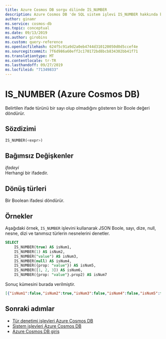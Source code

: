 ```yaml
---
title: Azure Cosmos DB sorgu dilinde IS_NUMBER
description: Azure Cosmos DB 'de SQL sistem işlevi IS_NUMBER hakkında bilgi edinin.
author: ginamr
ms.service: cosmos-db
ms.topic: conceptual
ms.date: 09/13/2019
ms.author: girobins
ms.custom: query-reference
ms.openlocfilehash: 624f5c91a9d2a0eb4744d310120050d0d5ccef4e
ms.sourcegitcommit: 7f6d986a60eff2c170172bd8bcb834302bb41f71
ms.translationtype: MT
ms.contentlocale: tr-TR
ms.lasthandoff: 09/27/2019
ms.locfileid: "71349833"
---
```

# <a name="is_number-azure-cosmos-db"></a>IS_NUMBER (Azure Cosmos DB)
 Belirtilen ifade türünü bir sayı olup olmadığını gösteren bir Boole değeri döndürür.  
  
## <a name="syntax"></a>Sözdizimi
  
```sql
IS_NUMBER(<expr>)  
```  
  
## <a name="arguments"></a>Bağımsız Değişkenler
  
*ifadeyi*  
   Herhangi bir ifadedir.  
  
## <a name="return-types"></a>Dönüş türleri
  
  Bir Boolean ifadesi döndürür.  
  
## <a name="examples"></a>Örnekler
  
  Aşağıdaki örnek, `IS_NUMBER` işlevini kullanarak JSON Boole, sayı, dize, null, nesne, dizi ve tanımsız türlerin nesnelerini denetler.  
  
```sql
SELECT   
    IS_NUMBER(true) AS isNum1,   
    IS_NUMBER(1) AS isNum2,  
    IS_NUMBER("value") AS isNum3,   
    IS_NUMBER(null) AS isNum4,  
    IS_NUMBER({prop: "value"}) AS isNum5,   
    IS_NUMBER([1, 2, 3]) AS isNum6,  
    IS_NUMBER({prop: "value"}.prop2) AS isNum7  
```  
  
 Sonuç kümesini burada verilmiştir.  
  
```json
[{"isNum1":false,"isNum2":true,"isNum3":false,"isNum4":false,"isNum5":false,"isNum6":false,"isNum7":false}]  
```  

## <a name="next-steps"></a>Sonraki adımlar

- [Tür denetimi işlevleri Azure Cosmos DB](sql-query-type-checking-functions.md)
- [Sistem işlevleri Azure Cosmos DB](sql-query-system-functions.md)
- [Azure Cosmos DB giriş](introduction.md)
